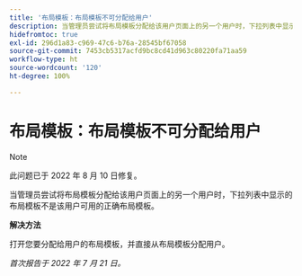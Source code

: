 ```yaml
---
title: '布局模板：布局模板不可分配给用户'
description: 当管理员尝试将布局模板分配给该用户页面上的另一个用户时，下拉列表中显示的布局模板不是该用户可用的正确布局模板。
hidefromtoc: true
exl-id: 296d1a83-c969-47c6-b76a-28545bf67058
source-git-commit: 7453cb5317acfd9bc8cd41d963c80220fa71aa59
workflow-type: ht
source-wordcount: '120'
ht-degree: 100%

---
```


# 布局模板：布局模板不可分配给用户

>[!NOTE]
>
>此问题已于 2022 年 8 月 10 日修复。

当管理员尝试将布局模板分配给该用户页面上的另一个用户时，下拉列表中显示的布局模板不是该用户可用的正确布局模板。

**解决方法**

打开您要分配给用户的布局模板，并直接从布局模板分配用户。

_首次报告于 2022 年 7 月 21 日。_
